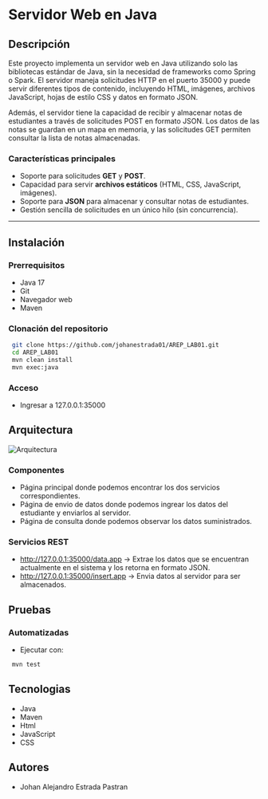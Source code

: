 # Servidor Web en Java

## Descripción

Este proyecto implementa un servidor web en Java utilizando solo las bibliotecas estándar de Java, sin la necesidad de frameworks como Spring o Spark. El servidor maneja solicitudes HTTP en el puerto 35000 y puede servir diferentes tipos de contenido, incluyendo HTML, imágenes, archivos JavaScript, hojas de estilo CSS y datos en formato JSON. 

Además, el servidor tiene la capacidad de recibir y almacenar notas de estudiantes a través de solicitudes POST en formato JSON. Los datos de las notas se guardan en un mapa en memoria, y las solicitudes GET permiten consultar la lista de notas almacenadas.

### Características principales

- Soporte para solicitudes **GET** y **POST**.
- Capacidad para servir **archivos estáticos** (HTML, CSS, JavaScript, imágenes).
- Soporte para **JSON** para almacenar y consultar notas de estudiantes.
- Gestión sencilla de solicitudes en un único hilo (sin concurrencia).


---

## Instalación

### Prerrequisitos
- Java 17
- Git
- Navegador web
- Maven

### Clonación del repositorio
```sh
 git clone https://github.com/johanestrada01/AREP_LAB01.git
 cd AREP_LAB01
 mvn clean install
 mvn exec:java
```

### Acceso
- Ingresar a 127.0.0.1:35000

## Arquitectura
![Arquitectura](https://www.cablenaranja.com/wp-content/uploads/2021/08/Introduccion-Al-HTML-CableNaranja-1.png)

### Componentes

- Página principal donde podemos encontrar los dos servicios correspondientes.
- Página de envio de datos donde podemos ingrear los datos del estudiante y enviarlos al servidor.
- Página de consulta donde podemos observar los datos suministrados.

### Servicios REST

- http://127.0.0.1:35000/data.app -> Extrae los datos que se encuentran actualmente en el sistema y los retorna en formato JSON.
- http://127.0.0.1:35000/insert.app -> Envia datos al servidor para ser almacenados.

## Pruebas

### Automatizadas
- Ejecutar con:
```sh
 mvn test
```
## Tecnologias
- Java
- Maven
- Html
- JavaScript
- CSS

## Autores
- Johan Alejandro Estrada Pastran